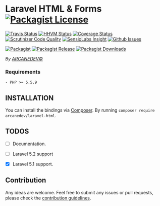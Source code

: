 # Laravel HTML & Forms  [![Packagist License][badge_license]](LICENSE.md)

[![Travis Status][badge_build]](https://travis-ci.org/ARCANEDEV/LaravelHtml)
[![HHVM Status][badge_hhvm]](http://hhvm.h4cc.de/package/arcanedev/laravel-html)
[![Coverage Status][badge_coverage]](https://scrutinizer-ci.com/g/ARCANEDEV/LaravelHtml/?branch=master)
[![Scrutinizer Code Quality][badge_quality]](https://scrutinizer-ci.com/g/ARCANEDEV/LaravelHtml/?branch=master)
[![SensioLabs Insight][badge_insight]](https://insight.sensiolabs.com/projects/dfcc38f2-7302-4c01-90ff-2d6c21782682)
[![Github Issues][badge_issues]](https://github.com/ARCANEDEV/LaravelHtml/issues)

[![Packagist][badge_package]](https://packagist.org/packages/arcanedev/laravel-html)
[![Packagist Release][badge_release]](https://packagist.org/packages/arcanedev/laravel-html)
[![Packagist Downloads][badge_downloads]](https://packagist.org/packages/arcanedev/laravel-html)

[badge_license]:   http://img.shields.io/packagist/l/arcanedev/laravel-html.svg?style=flat-square

[badge_build]:     http://img.shields.io/travis/ARCANEDEV/LaravelHtml.svg?style=flat-square
[badge_hhvm]:      https://img.shields.io/hhvm/arcanedev/laravel-html.svg?style=flat-square
[badge_coverage]:  https://img.shields.io/scrutinizer/coverage/g/ARCANEDEV/LaravelHtml.svg?style=flat-square
[badge_quality]:   https://img.shields.io/scrutinizer/g/ARCANEDEV/LaravelHtml.svg?style=flat-square
[badge_insight]:   https://img.shields.io/sensiolabs/i/dfcc38f2-7302-4c01-90ff-2d6c21782682.svg?style=flat-square
[badge_issues]:    http://img.shields.io/github/issues/ARCANEDEV/LaravelHtml.svg?style=flat-square

[badge_package]:   https://img.shields.io/badge/package-arcanedev/laravel--html-blue.svg?style=flat-square
[badge_release]:   https://img.shields.io/packagist/v/arcanedev/laravel-html.svg?style=flat-square
[badge_downloads]: https://img.shields.io/packagist/dt/arcanedev/laravel-html.svg?style=flat-square

*By [ARCANEDEV&copy;](http://www.arcanedev.net/)*

### Requirements

    - PHP >= 5.5.9

## INSTALLATION

You can install the bindings via [Composer](http://getcomposer.org/). By running `composer require arcanedev/laravel-html`.

## TODOS

  - [ ] Documentation.
  - [ ] Laravel 5.2 support
  - [x] Laravel 5.1 support.


## Contribution

Any ideas are welcome. Feel free to submit any issues or pull requests, please check the [contribution guidelines](CONTRIBUTING.md).
